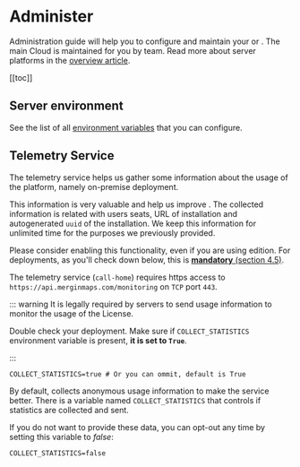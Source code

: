 # Administer
 
Administration guide will help you to configure and maintain your <CommunityPlatformNameLink /> or <EnterprisePlatformNameLink />. The main Cloud <DashboardLink desc="Mergin Maps Server"/> is maintained for you by <MainPlatformName /> team. Read more about server platforms in the [overview article](../index.md).
 
[[toc]]

## Server environment

See the list of all [environment variables](./environment.md) that you can configure.

## Telemetry Service

The telemetry service helps us gather some information about the usage of the platform, namely on-premise deployment. 

This information is very valuable and help us improve <MainPlatformName />. The collected information is related with users seats, URL of installation and autogenerated `uuid` of the installation. We keep this information for unlimited time for the purposes we previously provided.

Please consider enabling this functionality, even if you are using <CommunityPlatformName /> edition. For <EnterprisePlatformName /> deployments, as you'll check down below, this is [<b>mandatory</b> (section 4.5)](https://merginmaps.com/licenses/license-ee).

The <MainPlatformName /> telemetry service (`call-home`) requires https access to `https://api.merginmaps.com/monitoring` on `TCP` port `443`.

<ServerType type="EE" /> <SinceBadge type="Server" version="2023.2" />
::: warning
It is legally required by <EnterprisePlatformName /> servers to send usage information to monitor the usage of the License.

Double check your deployment. Make sure if `COLLECT_STATISTICS` environment variable is present, <b>it is set to `True`</b>.

:::

```
COLLECT_STATISTICS=true # Or you can ommit, default is True
```

<ServerType type="CE" />


By default, <CommunityPlatformName /> collects anonymous usage information to make the service better. There is a variable named `COLLECT_STATISTICS` that controls if statistics are collected and sent. 

If you do not want to provide these data, you can opt-out any time by setting this variable to *false*:
```
COLLECT_STATISTICS=false
```

